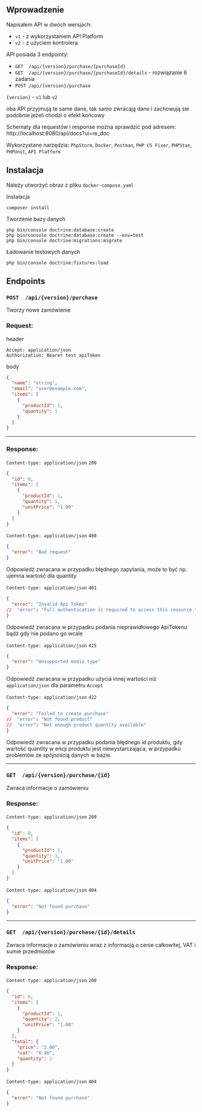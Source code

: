 ## Wprowadzenie

Napisałem API w dwóch wersjach:
- `v1` - z wykorzystaniem API Platform
- `v2` - z użyciem kontrolera

API posiada 3 endpointy:
- `GET  /api/{version}/purchase/{purchaseId}`
- `GET  /api/{version}/purchase/{purchaseId}/details` - rozwiązanie 6 zadania
- `POST /api/{version}/purchase`

`{version}` - `v1` lub `v2`

oba API przyjmują te same dane, tak samo zwracają dane i zachowują sie podobnie jeżeli chodzi o efekt końcowy

Schematy dla requestów i response można sprawdzić pod adresem:
http://localhost:8080/api/docs?ui=re_doc

Wykorzystane narzędzia:
`PhpStorm`, `Docker`, `Postman`, `PHP CS Fixer`, `PHPStan`, `PHPUnit`, `API Platform`

## Instalacja

Należy utworzyć obraz z pliku ```docker-compose.yaml```

Instalacja
```
composer install
```

Tworzenie bazy danych
```
php bin/console doctrine:database:create
php bin/console doctrine:database:create --env=test
php bin/console doctrine:migrations:migrate
```

Ładowanie testowych danych
```
php bin/console doctrine:fixtures:load
```

## Endpoints

### `POST  /api/{version}/purchase`
Tworzy nowe zamówienie
### Request:
header
```
Accept: application/json
Authorization: Bearer test_apiToken
```
body
```json
{
  "name": "string",
  "email": "user@example.com",
  "items": [
    {
      "productId": 1,
      "quantity": 1
    }
  ]
}
```

---

### Response:
`Content-type: application/json` `200`

```json
{
  "id": 0,
  "items": [
    {
      "productId": 1,
      "quantity": 1,
      "unitPrice": "1.00"
    }
  ]
}
```

`Content-type: application/json` `400`

```json
{
  "error": "Bad request"
}
```
Odpowiedź zwracana w przypadku błędnego zapytania, może to być np. ujemna wartość dla quantity

`Content-type: application/json` `401`

```json
{
  "error": "Invalid Api Token"
//  "error": "Full authentication is required to access this resource."
}
```

Odpowiedź zwracana w przypadku podania nieprawidłowego ApiTokenu bądź gdy nie podano go wcale

`Content-type: application/json` `415`

```json
{
  "error": "Unsupported media type"
}
```
Odpowiedź zwracana w przypadku użycia innej wartości niż `application/json` dla parametru `Accept`

`Content-type: application/json` `422`

```json
{
  "error": "Failed to create purchase"
//  "error": "Not found product"
//  "error": "Not enough product quantity available"
}
```
Odpowiedź zwracana w przypadku podania błędnego id produktu, gdy wartość quantity w encji produktu
jest niewystarczająca, w przypadku problemów ze spójnością danych w bazie.


---

### `GET  /api/{version}/purchase/{id}`
Zwraca informacje o zamówieniu
### Response:
`Content-type: application/json` `200`

```json
{
  "id": 0,
  "items": [
    {
      "productId": 1,
      "quantity": 1,
      "unitPrice": "1.00"
    }
  ]
}
```

`Content-type: application/json` `404`

```json
{
  "error": "Not found purchase"
}
```

---

### `GET  /api/{version}/purchase/{id}/details`
Zwraca informacje o zamówieniu wraz z informacją o cenie całkowitej, VAT i sumie przedmiotów
### Response:
`Content-type: application/json` `200`

```json
{
  "id": 0,
  "items": [
    {
      "productId": 1,
      "quantity": 2,
      "unitPrice": "1.00"
    }
  ],
  "total": {
    "price": "2.00",
    "vat": "0.46",
    "quantity": 2
  }
}
```

`Content-type: application/json` `404`

```json
{
  "error": "Not found purchase"
}
```
